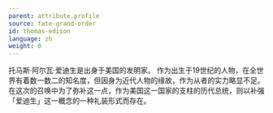 ```yaml
---
parent: attribute.profile
source: fate-grand-order
id: thomas-edison
language: zh
weight: 0
---
```


托马斯·阿尔瓦·爱迪生是出身于美国的发明家。
作为出生于19世纪的人物，在全世界有着数一数二的知名度，但因身为近代人物的缘故，作为从者的实力略显不足。
在这次的召唤中为了弥补这一点，作为美国这一国家的支柱的历代总统，则以补强「爱迪生」这一概念的一种礼装形式而存在。
